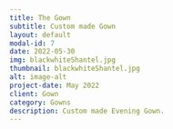 ```yaml
---
title: The Gown
subtitle: Custom made Gown
layout: default
modal-id: 7
date: 2022-05-30
img: blackwhiteShantel.jpg 
thumbnail: blackwhiteShantel.jpg 
alt: image-alt
project-date: May 2022
client: Gown
category: Gowns
description: Custom made Evening Gown.
---
```




